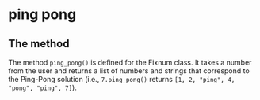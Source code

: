 # ping pong

## The method

The method `ping_pong()` is defined for the Fixnum class. It takes a number from the user and returns a list of numbers and strings that correspond to the Ping-Pong solution (i.e., `7.ping_pong()` returns `[1, 2, "ping", 4, "pong", "ping", 7]`).